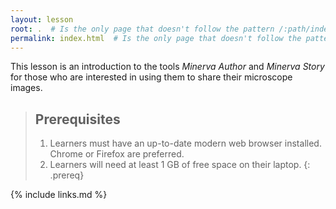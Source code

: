 ```yaml
---
layout: lesson
root: .  # Is the only page that doesn't follow the pattern /:path/index.html
permalink: index.html  # Is the only page that doesn't follow the pattern /:path/index.html
---
```


This lesson is an introduction to the tools _Minerva Author_ and _Minerva Story_ for those who are
interested in using them to share their microscope images.

> ## Prerequisites
>
> 1. Learners must have an up-to-date modern web browser installed. Chrome or Firefox are preferred.
> 2. Learners will need at least 1 GB of free space on their laptop.
{: .prereq}

{% include links.md %}
